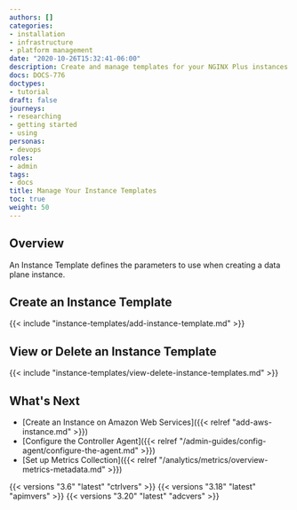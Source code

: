 ```yaml
---
authors: []
categories:
- installation
- infrastructure
- platform management
date: "2020-10-26T15:32:41-06:00"
description: Create and manage templates for your NGINX Plus instances.
docs: DOCS-776
doctypes:
- tutorial
draft: false
journeys:
- researching
- getting started
- using
personas:
- devops
roles:
- admin
tags:
- docs
title: Manage Your Instance Templates
toc: true
weight: 50
---
```



## Overview

An Instance Template defines the parameters to use when creating a data plane instance.

## Create an Instance Template

{{< include "instance-templates/add-instance-template.md" >}}

## View or Delete an Instance Template

{{< include "instance-templates/view-delete-instance-templates.md" >}}

## What's Next

- [Create an Instance on Amazon Web Services]({{< relref "add-aws-instance.md" >}})
- [Configure the Controller Agent]({{< relref "/admin-guides/config-agent/configure-the-agent.md" >}})
- [Set up Metrics Collection]({{< relref "/analytics/metrics/overview-metrics-metadata.md" >}})

{{< versions "3.6" "latest" "ctrlvers" >}}
{{< versions "3.18" "latest" "apimvers" >}}
{{< versions "3.20" "latest" "adcvers" >}}
